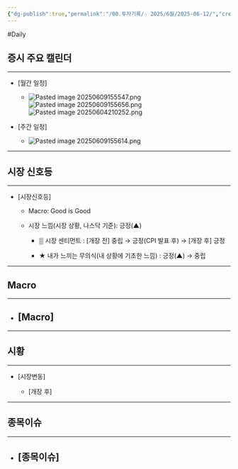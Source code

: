 ```yaml
---
{"dg-publish":true,"permalink":"/00.투자기록/☆ 2025/6월/2025-06-12/","created":"2025-06-12T08:33:52.432+09:00","updated":"2025-06-12T08:38:01.764+09:00"}
---
```


#Daily 


## 증시 주요 캘린더
---
- [월간 일정]
	- ![Pasted image 20250609155547.png](/img/user/attachments/Pasted%20image%2020250609155547.png)![Pasted image 20250609155656.png](/img/user/attachments/Pasted%20image%2020250609155656.png)![Pasted image 20250604210252.png](/img/user/attachments/Pasted%20image%2020250604210252.png)



- [주간 일정]
	- ![Pasted image 20250609155614.png](/img/user/attachments/Pasted%20image%2020250609155614.png)
-----

## 시장 신호등

--- 
- [시장신호등]
	- Macro: Good is Good
	  
	- 시장 느낌(시장 상황, 나스닥 기준): 긍정(▲)
	  
		- ▒ 시장 센티먼트 : [개장 전] 중립 → 긍정(CPI 발표 후) → [개장 후] 긍정
		  
		- ★ 내가 느끼는 무의식(내 상황에 기초한 느낌) : 긍정(▲) → 중립


-------- 
## Macro

--- 

- [Macro]
	- 


-------- 
## 시황

--- 


- [시장변동]
	  
	- [개장 후]


-------- 
## 종목이슈

--- 

- [종목이슈]
	- 
